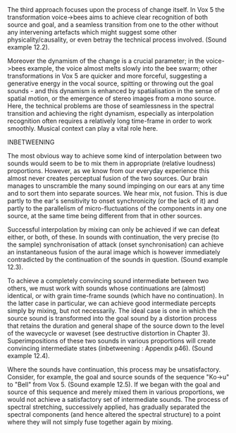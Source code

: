 <page id=98>
The third approach focuses upon the process of change itself. In Vox 5 the transformation voice->bees aims to achieve clear recognition of both source and goal, and a seamless transition from one to the other without any intervening artefacts which might suggest some other physicality/causality, or even betray the technical process involved. (Sound example 12.2).

Moreover the dynamism of the change is a crucial parameter; in the voice->bees example, the voice almost melts slowly into the bee swarm; other transformations in Vox 5 are quicker and more forceful, suggesting a generative energy in the vocal source, spitting or throwing out the goal sounds - and this dynamism is enhanced by spatialisation in the sense of spatial motion, or the emergence of stereo images from a mono source. Here, the technical problems are those of seamlessness in the spectral transition and achieving the right dynamism, especially as interpolation recognition often requires a relatively long time-frame in order to work smoothly. Musical context can play a vital role here.

INBETWEENING

The most obvious way to achieve some kind of interpolation between two sounds would seem to be to mix them in appropriate (relative loudness) proportions. However, as we know from our everyday experience this almost never creates perceptual fusion of the two sources. Our brain manages to unscramble the many sound impinging on our ears at any time and to sort them into separate sources.  We hear mix, not fusion. This is due partly to the ear's sensitivity to onset synchronicity (or the lack of it) and partly to the parallelism of micro-fluctuations of the components in any one source, at the same time being different from that in other sources.

Successful interpolation by mixing can only be achieved if we can defeat either, or both, of these. In sounds with continuation, the very precise (to the sample) synchronisation of attack (onset synchronisation) can achieve an instantaneous fusion of the aural image which is however immediately contradicted by the continuation of the sounds in question. (Sound example 12.3).

To achieve a completely convincing sound intermediate between two others, we must work with sounds whose continuations are (almost) identical, or with grain time-frame sounds (which have no continuation). In the latter case in particular, we can achieve good intermediate percepts simply by mixing, but not necessarily. The ideal case is one in which the source sound is transformed into the goal sound by a distortion process that retains the duration and general shape of the source down to the level of the wavecycle or waveset (see destructive distortion in Chapter 3). Superimpositions of these two sounds in various proportions will create convincing intermediate states (inbetweening : Appendix p46). (Sound example 12.4).

Where the sounds have continuation, this process may be unsatisfactory. Consider, for example, the goal and source sounds of the sequence "Ko->u" to "Bell" from Vox 5. (Sound example 12.5).  If we began with the goal and source of this sequence and merely mixed them in various proportions, we would not achieve a satisfactory set of intermediate sounds. The process of spectral stretching, successively applied, has gradually separated the spectral components (and hence altered the spectral structure) to a point where they will not simply fuse together again by mixing.
</page>
